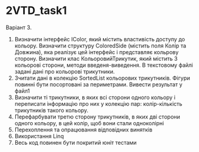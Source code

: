 # 2VTD_task1

Варіант 3.
1) Визначити інтерфейс IColor, який містить властивість доступу до кольору. Визначити структуру ColoredSide (містить поля Колір та Довжина), яка реалізує цей інтерфейс і представляє кольрову сторону. Визначити клас КольоровийТрикутик, який містить 3 кольорові сторони, методи введеня-виведення. В текстовому файлі задані дані про кольорові трикутники.
2) Зчитати дані в колекцію SortedList кольорових трикутників. Фігури повинні бути посортовані за периметрами. Вивести результат у файл1
3) Визначити ті трикутники, в яких всі сторони одного кольору і переписати інформацію про них у колекцію пар: колір-кількість трикутників такого кольору. 
4) Перефарбувати третю сторону трикутників, в яких дві сторони одного кольору, в цей колір, щоб вони стали одноколірні 
5) Перехоплення та опрацювання відповідних винятків
6) Використання Linq
7) Весь код повинен бути покритий юніт тестами 
